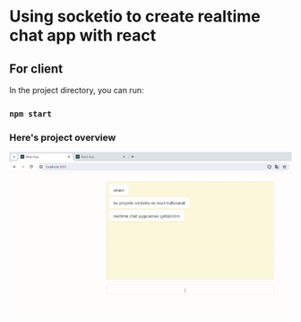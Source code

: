 # Using socketio to create realtime chat app with react


## For client

In the project directory, you can run:

### `npm start`


### Here's project overview

![](https://github.com/sezenyildirim/React-Socket-Realtime-ChatApp/blob/main/hq-gif.gif)

